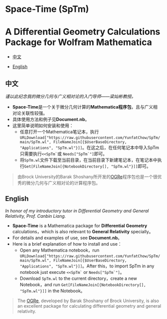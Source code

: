 # Space-Time (SpTm)

# A Differential Geometry Calculations Package for Wolfram Mathematica

- [中文](#中文)

- [English](#English)

## 中文

*谨以此纪念我的微分几何与广义相对论的入门导师——梁灿彬教授。*

- **Space-Time**是一个关于微分几何计算的**Mathematica程序包**，且与广义相对论关联性较强。
- 具体使用方法和例子见**Document.nb**。
- 这里简单说明如何安装和使用：
    - 任意打开一个Mathematica笔记本，执行`URLDownload["https://raw.githubusercontent.com/YunfatChow/SpTm/main/SpTm.wl", FileNameJoin[{$UserBaseDirectory, "Applications", "SpTm.wl"}]]`。在这之后，在任何笔记本中导入SpTm只需要执行`` <<SpTm` ``或 ``Needs["SpTm`"]``即可。
    - 将``SpTm.wl``文件下载至当前目录，在当前目录下新建笔记本，在笔记本中执行``Get[FileNameJoin[{NotebookDirectory[], "SpTm.wl"}]]``即可。

> 由Brock University的Barak Shoshany所开发的[OGRe](https://github.com/bshoshany/OGRe)程序包也是一个很优秀的微分几何与广义相对论的计算程序包。

## English

*In honor of my introductory tutor in Differential Geometry and General Relativity, Prof. Canbin Liang.*

- **Space-Time** is a Mathematica package for **Differential Geometry** calculations，which is also relevant to **General Relativity** specially。
- For details and examples of use, see **Document.nb**。
- Here is a brief explanation of how to install and use：
    - Open any Mathematica notebook，run ``URLDownload["https://raw.githubusercontent.com/YunfatChow/SpTm/main/SpTm.wl", FileNameJoin[{$UserBaseDirectory, "Applications", "SpTm.wl"}]]``。After this，to import SpTm in any notebook just execute `` <<SpTm` `` or  ``Needs["SpTm`"]``。
    - Download ``SpTm.wl`` to the current directory，create a new Notebook，and run ``Get[FileNameJoin[{NotebookDirectory[], "SpTm.wl"}]]`` in the Notebook。

> The [OGRe](https://github.com/bshoshany/OGRe), developed by Barak Shoshany of Brock University, is also an excellent package for calculating differential geometry and general relativity.
